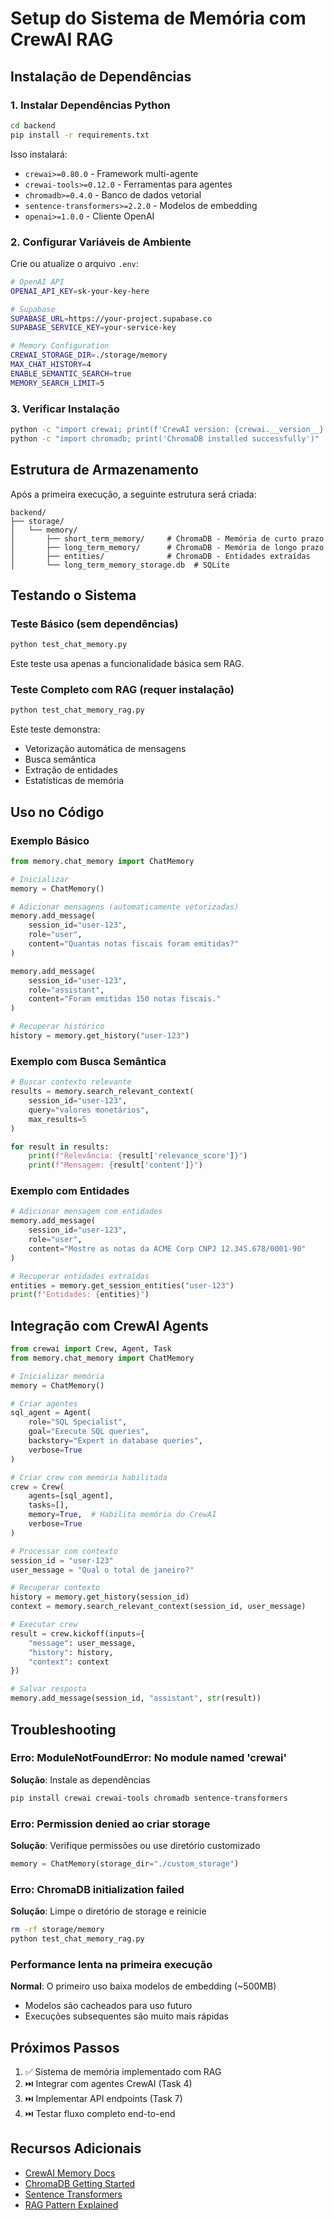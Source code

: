 # Setup do Sistema de Memória com CrewAI RAG

## Instalação de Dependências

### 1. Instalar Dependências Python

```bash
cd backend
pip install -r requirements.txt
```

Isso instalará:
- `crewai>=0.80.0` - Framework multi-agente
- `crewai-tools>=0.12.0` - Ferramentas para agentes
- `chromadb>=0.4.0` - Banco de dados vetorial
- `sentence-transformers>=2.2.0` - Modelos de embedding
- `openai>=1.0.0` - Cliente OpenAI

### 2. Configurar Variáveis de Ambiente

Crie ou atualize o arquivo `.env`:

```bash
# OpenAI API
OPENAI_API_KEY=sk-your-key-here

# Supabase
SUPABASE_URL=https://your-project.supabase.co
SUPABASE_SERVICE_KEY=your-service-key

# Memory Configuration
CREWAI_STORAGE_DIR=./storage/memory
MAX_CHAT_HISTORY=4
ENABLE_SEMANTIC_SEARCH=true
MEMORY_SEARCH_LIMIT=5
```

### 3. Verificar Instalação

```bash
python -c "import crewai; print(f'CrewAI version: {crewai.__version__}')"
python -c "import chromadb; print('ChromaDB installed successfully')"
```

## Estrutura de Armazenamento

Após a primeira execução, a seguinte estrutura será criada:

```
backend/
├── storage/
│   └── memory/
│       ├── short_term_memory/     # ChromaDB - Memória de curto prazo
│       ├── long_term_memory/      # ChromaDB - Memória de longo prazo
│       ├── entities/              # ChromaDB - Entidades extraídas
│       └── long_term_memory_storage.db  # SQLite
```

## Testando o Sistema

### Teste Básico (sem dependências)

```bash
python test_chat_memory.py
```

Este teste usa apenas a funcionalidade básica sem RAG.

### Teste Completo com RAG (requer instalação)

```bash
python test_chat_memory_rag.py
```

Este teste demonstra:
- Vetorização automática de mensagens
- Busca semântica
- Extração de entidades
- Estatísticas de memória

## Uso no Código

### Exemplo Básico

```python
from memory.chat_memory import ChatMemory

# Inicializar
memory = ChatMemory()

# Adicionar mensagens (automaticamente vetorizadas)
memory.add_message(
    session_id="user-123",
    role="user",
    content="Quantas notas fiscais foram emitidas?"
)

memory.add_message(
    session_id="user-123",
    role="assistant",
    content="Foram emitidas 150 notas fiscais."
)

# Recuperar histórico
history = memory.get_history("user-123")
```

### Exemplo com Busca Semântica

```python
# Buscar contexto relevante
results = memory.search_relevant_context(
    session_id="user-123",
    query="valores monetários",
    max_results=5
)

for result in results:
    print(f"Relevância: {result['relevance_score']}")
    print(f"Mensagem: {result['content']}")
```

### Exemplo com Entidades

```python
# Adicionar mensagem com entidades
memory.add_message(
    session_id="user-123",
    role="user",
    content="Mostre as notas da ACME Corp CNPJ 12.345.678/0001-90"
)

# Recuperar entidades extraídas
entities = memory.get_session_entities("user-123")
print(f"Entidades: {entities}")
```

## Integração com CrewAI Agents

```python
from crewai import Crew, Agent, Task
from memory.chat_memory import ChatMemory

# Inicializar memória
memory = ChatMemory()

# Criar agentes
sql_agent = Agent(
    role="SQL Specialist",
    goal="Execute SQL queries",
    backstory="Expert in database queries",
    verbose=True
)

# Criar crew com memória habilitada
crew = Crew(
    agents=[sql_agent],
    tasks=[],
    memory=True,  # Habilita memória do CrewAI
    verbose=True
)

# Processar com contexto
session_id = "user-123"
user_message = "Qual o total de janeiro?"

# Recuperar contexto
history = memory.get_history(session_id)
context = memory.search_relevant_context(session_id, user_message)

# Executar crew
result = crew.kickoff(inputs={
    "message": user_message,
    "history": history,
    "context": context
})

# Salvar resposta
memory.add_message(session_id, "assistant", str(result))
```

## Troubleshooting

### Erro: ModuleNotFoundError: No module named 'crewai'

**Solução**: Instale as dependências
```bash
pip install crewai crewai-tools chromadb sentence-transformers
```

### Erro: Permission denied ao criar storage

**Solução**: Verifique permissões ou use diretório customizado
```python
memory = ChatMemory(storage_dir="./custom_storage")
```

### Erro: ChromaDB initialization failed

**Solução**: Limpe o diretório de storage e reinicie
```bash
rm -rf storage/memory
python test_chat_memory_rag.py
```

### Performance lenta na primeira execução

**Normal**: O primeiro uso baixa modelos de embedding (~500MB)
- Modelos são cacheados para uso futuro
- Execuções subsequentes são muito mais rápidas

## Próximos Passos

1. ✅ Sistema de memória implementado com RAG
2. ⏭️ Integrar com agentes CrewAI (Task 4)
3. ⏭️ Implementar API endpoints (Task 7)
4. ⏭️ Testar fluxo completo end-to-end

## Recursos Adicionais

- [CrewAI Memory Docs](https://docs.crewai.com/concepts/memory)
- [ChromaDB Getting Started](https://docs.trychroma.com/getting-started)
- [Sentence Transformers](https://www.sbert.net/)
- [RAG Pattern Explained](https://python.langchain.com/docs/use_cases/question_answering/)
